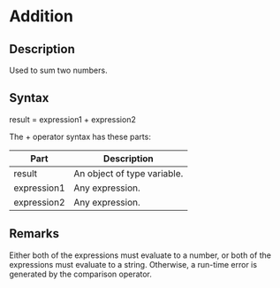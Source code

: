 # Addition

## Description

Used to sum two numbers.

## Syntax

result = expression1 + expression2

The + operator syntax has these parts:

| Part        | Description                 |
| ----------- | --------------------------- |
| result      | An object of type variable. |
| expression1 | Any expression.             |
| expression2 | Any expression.             |

## Remarks

Either both of the expressions must evaluate to a number, or both of the expressions must evaluate to a string. Otherwise, a run-time error is generated by the comparison operator.
